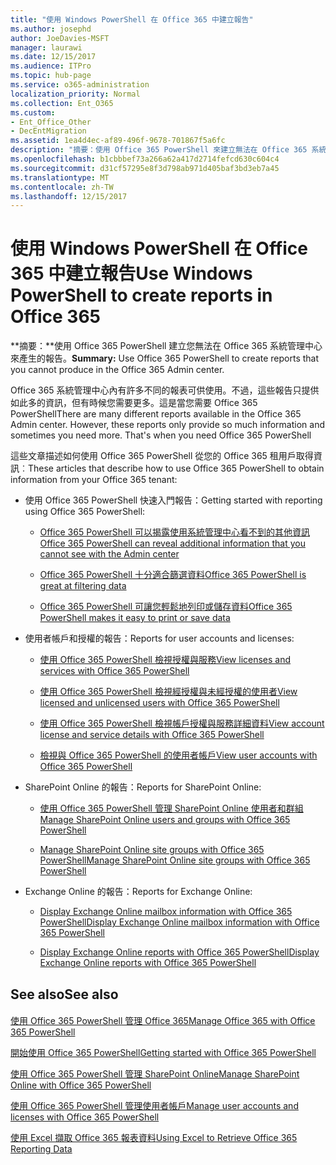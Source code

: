 ```yaml
---
title: "使用 Windows PowerShell 在 Office 365 中建立報告"
ms.author: josephd
author: JoeDavies-MSFT
manager: laurawi
ms.date: 12/15/2017
ms.audience: ITPro
ms.topic: hub-page
ms.service: o365-administration
localization_priority: Normal
ms.collection: Ent_O365
ms.custom:
- Ent_Office_Other
- DecEntMigration
ms.assetid: 1ea4d4ec-af89-496f-9678-701867f5a6fc
description: "摘要：使用 Office 365 PowerShell 來建立無法在 Office 365 系統管理中心內產生的報告。"
ms.openlocfilehash: b1cbbbef73a266a62a417d2714fefcd630c604c4
ms.sourcegitcommit: d31cf57295e8f3d798ab971d405baf3bd3eb7a45
ms.translationtype: MT
ms.contentlocale: zh-TW
ms.lasthandoff: 12/15/2017
---
```

# <a name="use-windows-powershell-to-create-reports-in-office-365"></a><span data-ttu-id="dd651-103">使用 Windows PowerShell 在 Office 365 中建立報告</span><span class="sxs-lookup"><span data-stu-id="dd651-103">Use Windows PowerShell to create reports in Office 365</span></span>

 <span data-ttu-id="dd651-104">**摘要：**使用 Office 365 PowerShell 建立您無法在 Office 365 系統管理中心來產生的報告。</span><span class="sxs-lookup"><span data-stu-id="dd651-104">**Summary:** Use Office 365 PowerShell to create reports that you cannot produce in the Office 365 Admin center.</span></span>
  
<span data-ttu-id="dd651-p101">Office 365 系統管理中心內有許多不同的報表可供使用。不過，這些報告只提供如此多的資訊，但有時候您需要更多。這是當您需要 Office 365 PowerShell</span><span class="sxs-lookup"><span data-stu-id="dd651-p101">There are many different reports available in the Office 365 Admin center. However, these reports only provide so much information and sometimes you need more. That's when you need Office 365 PowerShell</span></span>
  
<span data-ttu-id="dd651-108">這些文章描述如何使用 Office 365 PowerShell 從您的 Office 365 租用戶取得資訊︰</span><span class="sxs-lookup"><span data-stu-id="dd651-108">These articles that describe how to use Office 365 PowerShell to obtain information from your Office 365 tenant:</span></span>
  
- <span data-ttu-id="dd651-109">使用 Office 365 PowerShell 快速入門報告：</span><span class="sxs-lookup"><span data-stu-id="dd651-109">Getting started with reporting using Office 365 PowerShell:</span></span>
    
  - [<span data-ttu-id="dd651-110">Office 365 PowerShell 可以揭露使用系統管理中心看不到的其他資訊</span><span class="sxs-lookup"><span data-stu-id="dd651-110">Office 365 PowerShell can reveal additional information that you cannot see with the Admin center</span></span>](https://technet.microsoft.com/library/dn568034.aspx#reveal)
    
  - [<span data-ttu-id="dd651-111">Office 365 PowerShell 十分適合篩選資料</span><span class="sxs-lookup"><span data-stu-id="dd651-111">Office 365 PowerShell is great at filtering data</span></span>](https://technet.microsoft.com/library/dn568034.aspx#filter)
    
  - [<span data-ttu-id="dd651-112">Office 365 PowerShell 可讓您輕鬆地列印或儲存資料</span><span class="sxs-lookup"><span data-stu-id="dd651-112">Office 365 PowerShell makes it easy to print or save data</span></span>](https://technet.microsoft.com/library/dn568034.aspx#printsave)
    
- <span data-ttu-id="dd651-113">使用者帳戶和授權的報告：</span><span class="sxs-lookup"><span data-stu-id="dd651-113">Reports for user accounts and licenses:</span></span>
    
  - [<span data-ttu-id="dd651-114">使用 Office 365 PowerShell 檢視授權與服務</span><span class="sxs-lookup"><span data-stu-id="dd651-114">View licenses and services with Office 365 PowerShell</span></span>](view-licenses-and-services-with-office-365-powershell.md)
    
  - [<span data-ttu-id="dd651-115">使用 Office 365 PowerShell 檢視經授權與未經授權的使用者</span><span class="sxs-lookup"><span data-stu-id="dd651-115">View licensed and unlicensed users with Office 365 PowerShell</span></span>](view-licensed-and-unlicensed-users-with-office-365-powershell.md)
    
  - [<span data-ttu-id="dd651-116">使用 Office 365 PowerShell 檢視帳戶授權與服務詳細資料</span><span class="sxs-lookup"><span data-stu-id="dd651-116">View account license and service details with Office 365 PowerShell</span></span>](view-account-license-and-service-details-with-office-365-powershell.md)
    
  - [<span data-ttu-id="dd651-117">檢視與 Office 365 PowerShell 的使用者帳戶</span><span class="sxs-lookup"><span data-stu-id="dd651-117">View user accounts with Office 365 PowerShell</span></span>](view-user-accounts-with-office-365-powershell.md)
    
- <span data-ttu-id="dd651-118">SharePoint Online 的報告：</span><span class="sxs-lookup"><span data-stu-id="dd651-118">Reports for SharePoint Online:</span></span>
    
  - [<span data-ttu-id="dd651-119">使用 Office 365 PowerShell 管理 SharePoint Online 使用者和群組</span><span class="sxs-lookup"><span data-stu-id="dd651-119">Manage SharePoint Online users and groups with Office 365 PowerShell</span></span>](http://technet.microsoft.com/library/9680af2e-a965-4e62-92ee-da72105c7800.aspx)
    
  - [<span data-ttu-id="dd651-120">Manage SharePoint Online site groups with Office 365 PowerShell</span><span class="sxs-lookup"><span data-stu-id="dd651-120">Manage SharePoint Online site groups with Office 365 PowerShell</span></span>](http://technet.microsoft.com/library/122f4099-c78d-4cce-bab0-4343b04596ae.aspx)
    
- <span data-ttu-id="dd651-121">Exchange Online 的報告：</span><span class="sxs-lookup"><span data-stu-id="dd651-121">Reports for Exchange Online:</span></span>
    
  - [<span data-ttu-id="dd651-122">Display Exchange Online mailbox information with Office 365 PowerShell</span><span class="sxs-lookup"><span data-stu-id="dd651-122">Display Exchange Online mailbox information with Office 365 PowerShell</span></span>](http://technet.microsoft.com/library/13843002-56ca-4b75-81c5-84386522b01b.aspx)
    
  - [<span data-ttu-id="dd651-123">Display Exchange Online reports with Office 365 PowerShell</span><span class="sxs-lookup"><span data-stu-id="dd651-123">Display Exchange Online reports with Office 365 PowerShell</span></span>](http://technet.microsoft.com/library/4873a063-9fc4-4ed9-826a-6e935fef61d4.aspx)
    
## <a name="see-also"></a><span data-ttu-id="dd651-124">See also</span><span class="sxs-lookup"><span data-stu-id="dd651-124">See also</span></span>

#### 

[<span data-ttu-id="dd651-125">使用 Office 365 PowerShell 管理 Office 365</span><span class="sxs-lookup"><span data-stu-id="dd651-125">Manage Office 365 with Office 365 PowerShell</span></span>](manage-office-365-with-office-365-powershell.md)
  
[<span data-ttu-id="dd651-126">開始使用 Office 365 PowerShell</span><span class="sxs-lookup"><span data-stu-id="dd651-126">Getting started with Office 365 PowerShell</span></span>](getting-started-with-office-365-powershell.md)
  
[<span data-ttu-id="dd651-127">使用 Office 365 PowerShell 管理 SharePoint Online</span><span class="sxs-lookup"><span data-stu-id="dd651-127">Manage SharePoint Online with Office 365 PowerShell</span></span>](manage-sharepoint-online-with-office-365-powershell.md)
  
[<span data-ttu-id="dd651-128">使用 Office 365 PowerShell 管理使用者帳戶</span><span class="sxs-lookup"><span data-stu-id="dd651-128">Manage user accounts and licenses with Office 365 PowerShell</span></span>](manage-user-accounts-and-licenses-with-office-365-powershell.md)
  
[<span data-ttu-id="dd651-129">使用 Excel 擷取 Office 365 報表資料</span><span class="sxs-lookup"><span data-stu-id="dd651-129">Using Excel to Retrieve Office 365 Reporting Data</span></span>](using-excel-to-retrieve-office-365-reporting-data.md)


